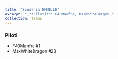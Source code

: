 ```yaml
---
title: "Scuderia EMMELLE"
excerpt: "_**Piloti**: F40Manfro, MaxWhiteDragon_"
collection: teams
---
```


### Piloti
* F40Manfro #1
* MaxWhiteDragon #23